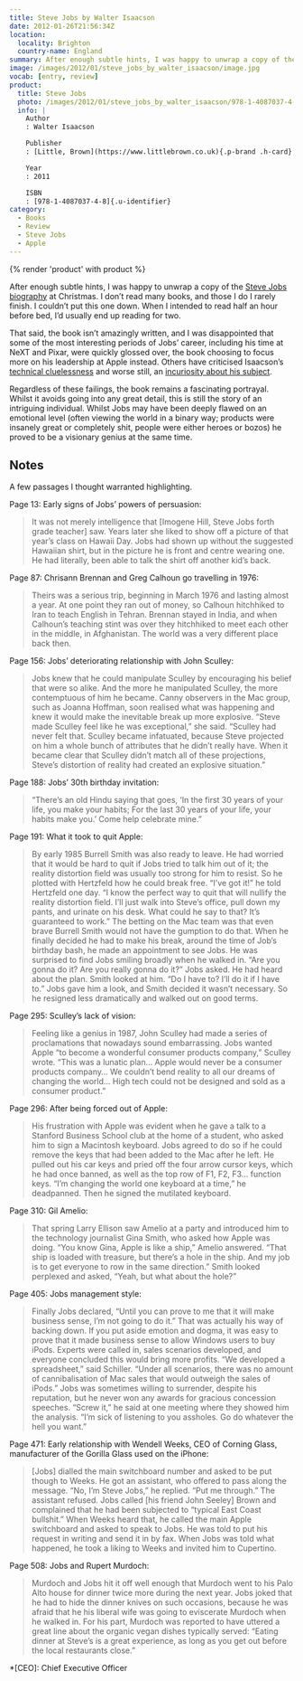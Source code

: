 ```yaml
---
title: Steve Jobs by Walter Isaacson
date: 2012-01-26T21:56:34Z
location:
  locality: Brighton
  country-name: England
summary: After enough subtle hints, I was happy to unwrap a copy of the Steve Jobs biography at Christmas.
image: /images/2012/01/steve_jobs_by_walter_isaacson/image.jpg
vocab: [entry, review]
product:
  title: Steve Jobs
  photo: /images/2012/01/steve_jobs_by_walter_isaacson/978-1-4087037-4-8.jpg
  info: |
    Author
    : Walter Isaacson

    Publisher
    : [Little, Brown](https://www.littlebrown.co.uk){.p-brand .h-card}

    Year
    : 2011

    ISBN
    : [978-1-4087037-4-8]{.u-identifier}
category:
  - Books
  - Review
  - Steve Jobs
  - Apple
---
```

{% render 'product' with product %}

After enough subtle hints, I was happy to unwrap a copy of the [Steve Jobs biography][1] at Christmas. I don’t read many books, and those I do I rarely finish. I couldn’t put this one down. When I intended to read half an hour before bed, I’d usually end up reading for two.

That said, the book isn’t amazingly written, and I was disappointed that some of the most interesting periods of Jobs’ career, including his time at NeXT and Pixar, were quickly glossed over, the book choosing to focus more on his leadership at Apple instead. Others have criticised Isaacson’s [technical cluelessness][2] and worse still, an [incuriosity about his subject][3].

Regardless of these failings, the book remains a fascinating portrayal. Whilst it avoids going into any great detail, this is still the story of an intriguing individual. Whilst Jobs may have been deeply flawed on an emotional level (often viewing the world in a binary way; products were insanely great or completely shit, people were either heroes or bozos) he proved to be a visionary genius at the same time.

## Notes

A few passages I thought warranted highlighting.

Page 13: Early signs of Jobs’ powers of persuasion:

> It was not merely intelligence that [Imogene Hill, Steve Jobs forth grade teacher] saw. Years later she liked to show off a picture of that year’s class on Hawaii Day. Jobs had shown up without the suggested Hawaiian shirt, but in the picture he is front and centre wearing one. He had literally, been able to talk the shirt off another kid’s back.

Page 87: Chrisann Brennan and Greg Calhoun go travelling in 1976:

> Theirs was a serious trip, beginning in March 1976 and lasting almost a year. At one point they ran out of money, so Calhoun hitchhiked to Iran to teach English in Tehran. Brennan stayed in India, and when Calhoun’s teaching stint was over they hitchhiked to meet each other in the middle, in Afghanistan. The world was a very different place back then.

Page 156: Jobs’ deteriorating relationship with John Sculley:

> Jobs knew that he could manipulate Sculley by encouraging his belief that were so alike. And the more he manipulated Sculley, the more contemptuous of him he became. Canny observers in the Mac group, such as Joanna Hoffman, soon realised what was happening and knew it would make the inevitable break up more explosive. “Steve made Sculley feel like he was exceptional,” she said. “Sculley had never felt that. Sculley became infatuated, because Steve projected on him a whole bunch of attributes that he didn’t really have. When it became clear that Sculley didn’t match all of these projections, Steve’s distortion of reality had created an explosive situation.”

Page 188: Jobs’ 30th birthday invitation:

> “There’s an old Hindu saying that goes, ‘In the first 30 years of your life, you make your habits; For the last 30 years of your life, your habits make you.’ Come help celebrate mine.”

Page 191: What it took to quit Apple:

> By early 1985 Burrell Smith was also ready to leave. He had worried that it would be hard to quit if Jobs tried to talk him out of it; the reality distortion field was usually too strong for him to resist. So he plotted with Hertzfeld how he could break free. “I’ve got it!” he told Hertzfeld one day. “I know the perfect way to quit that will nullify the reality distortion field. I’ll just walk into Steve’s office, pull down my pants, and urinate on his desk. What could he say to that? It’s guaranteed to work.” The betting on the Mac team was that even brave Burrell Smith would not have the gumption to do that. When he finally decided he had to make his break, around the time of Job’s birthday bash, he made an appointment to see Jobs. He was surprised to find Jobs smiling broadly when he walked in. “Are you gonna do it? Are you really gonna do it?” Jobs asked. He had heard about the plan.
> Smith looked at him. “Do I have to? I’ll do it if I have to.” Jobs gave him a look, and Smith decided it wasn’t necessary. So he resigned less dramatically and walked out on good terms.

Page 295: Sculley’s lack of vision:

> Feeling like a genius in 1987, John Sculley had made a series of proclamations that nowadays sound embarrassing. Jobs wanted Apple “to become a wonderful consumer products company,” Sculley wrote. “This was a lunatic plan… Apple would never be a consumer products company… We couldn’t bend reality to all our dreams of changing the world… High tech could not be designed and sold as a consumer product.”

Page 296: After being forced out of Apple:

> His frustration with Apple was evident when he gave a talk to a Stanford Business School club at the home of a student, who asked him to sign a Macintosh keyboard. Jobs agreed to do so if he could remove the keys that had been added to the Mac after he left. He pulled out his car keys and pried off the four arrow cursor keys, which he had once banned, as well as the top row of F1, F2, F3… function keys. “I’m changing the world one keyboard at a time,” he deadpanned. Then he signed the mutilated keyboard.

Page 310: Gil Amelio:

> That spring Larry Ellison saw Amelio at a party and introduced him to the technology journalist Gina Smith, who asked how Apple was doing. “You know Gina, Apple is like a ship,” Amelio answered. “That ship is loaded with treasure, but there’s a hole in the ship. And my job is to get everyone to row in the same direction.” Smith looked perplexed and asked, “Yeah, but what about the hole?”

Page 405: Jobs management style:

> Finally Jobs declared, “Until you can prove to me that it will make business sense, I’m not going to do it.” That was actually his way of backing down. If you put aside emotion and dogma, it was easy to prove that it made business sense to allow Windows users to buy iPods. Experts were called in, sales scenarios developed, and everyone concluded this would bring more profits. “We developed a spreadsheet,” said Schiller. “Under all scenarios, there was no amount of cannibalisation of Mac sales that would outweigh the sales of iPods.” Jobs was sometimes willing to surrender, despite his reputation, but he never won any awards for gracious concession speeches. “Screw it,” he said at one meeting where they showed him the analysis. “I’m sick of listening to you assholes. Go do whatever the hell you want.”

Page 471: Early relationship with Wendell Weeks, CEO of Corning Glass, manufacturer of the Gorilla Glass used on the iPhone:

> [Jobs] dialled the main switchboard number and asked to be put though to Weeks. He got an assistant, who offered to pass along the message. “No, I’m Steve Jobs,” he replied. “Put me through.” The assistant refused. Jobs called [his friend John Seeley] Brown and complained that he had been subjected to “typical East Coast bullshit.” When Weeks heard that, he called the main Apple switchboard and asked to speak to Jobs. He was told to put his request in writing and send it in by fax. When Jobs was told what happened, he took a liking to Weeks and invited him to Cupertino.

Page 508: Jobs and Rupert Murdoch:

> Murdoch and Jobs hit it off well enough that Murdoch went to his Palo Alto house for dinner twice more during the next year. Jobs joked that he had to hide the dinner knives on such occasions, because he was afraid that he his liberal wife was going to eviscerate Murdoch when he walked in. For his part, Murdoch was reported to have uttered a great line about the organic vegan dishes typically served: “Eating dinner at Steve’s is a great experience, as long as you get out before the local restaurants close.”

[1]: http://stevejobsthebiography.com/
[2]: http://5by5.tv/hypercritical/42
[3]: http://blog.thomasqbrady.com/post/13639200852/steve-jobs-by-walter-isaacson-a-review

*[CEO]: Chief Executive Officer
